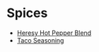 # Spices

* [Heresy Hot Pepper Blend](heresy-pepper-blend.md)
* [Taco Seasoning](taco-seasoning.md)


